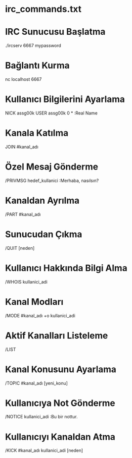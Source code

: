 # irc_commands.txt

# IRC Sunucusu Başlatma
./ircserv 6667 mypassword

# Bağlantı Kurma
nc localhost 6667

# Kullanıcı Bilgilerini Ayarlama
NICK assg00k
USER assg00k 0 * :Real Name

# Kanala Katılma
JOIN #kanal_adı

# Özel Mesaj Gönderme
/PRIVMSG hedef_kullanici :Merhaba, nasılsın?

# Kanaldan Ayrılma
/PART #kanal_adı

# Sunucudan Çıkma
/QUIT [neden]

# Kullanıcı Hakkında Bilgi Alma
/WHOIS kullanici_adi

# Kanal Modları
/MODE #kanal_adı +o kullanici_adi

# Aktif Kanalları Listeleme
/LIST

# Kanal Konusunu Ayarlama
/TOPIC #kanal_adı [yeni_konu]

# Kullanıcıya Not Gönderme
/NOTICE kullanici_adi :Bu bir nottur.

# Kullanıcıyı Kanaldan Atma
/KICK #kanal_adı kullanici_adi [neden]
